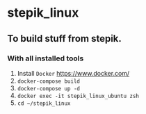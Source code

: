 # stepik_linux
## To build stuff from stepik.
### With all installed tools

1. Install `Docker` https://www.docker.com/
2. `docker-compose build`
3. `docker-compose up -d`
4. `docker exec -it stepik_linux_ubuntu zsh`
5. `cd ~/stepik_linux`
